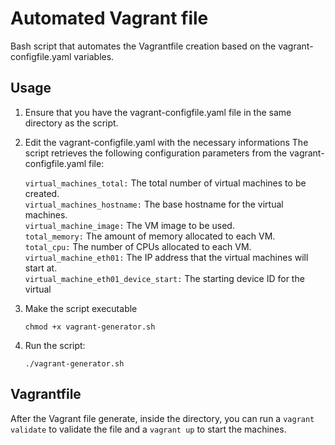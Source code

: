 # Automated Vagrant file
Bash script that automates the Vagrantfile creation based on the vagrant-configfile.yaml variables.

## Usage
1. Ensure that you have the vagrant-configfile.yaml file in the same directory as the script.

2. Edit the vagrant-configfile.yaml with the necessary informations
The script retrieves the following configuration parameters from the vagrant-configfile.yaml file:

    `virtual_machines_total:` The total number of virtual machines to be created.  
    `virtual_machines_hostname:` The base hostname for the virtual machines.  
    `virtual_machine_image:` The VM image to be used.  
    `total_memory:` The amount of memory allocated to each VM.  
    `total_cpu:` The number of CPUs allocated to each VM.  
    `virtual_machine_eth01:` The IP address that the virtual machines will start at.  
    `virtual_machine_eth01_device_start:` The starting device ID for the virtual   

3. Make the script executable  

    ```
    chmod +x vagrant-generator.sh
    ```
4. Run the script: 
    ```
    ./vagrant-generator.sh
    ```

## Vagrantfile

After the Vagrant file generate, inside the directory, you can run a `vagrant validate` to validate the file and a `vagrant up` to start the machines. 